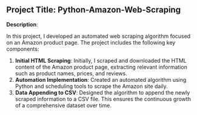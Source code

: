 ## Project Title: Python-Amazon-Web-Scraping

**Description**:

In this project, I developed an automated web scraping algorithm focused on an Amazon product page. The project includes the following key components:

1. **Initial HTML Scraping**: Initially, I scraped and downloaded the HTML content of the Amazon product page, extracting relevant information such as product names, prices, and reviews.
2. **Automation Implementation**: Created an automated algorithm using Python and scheduling tools to scrape the Amazon site daily.
3. **Data Appending to CSV**: Designed the algorithm to append the newly scraped information to a CSV file. This ensures the continuous growth of a comprehensive dataset over time.
